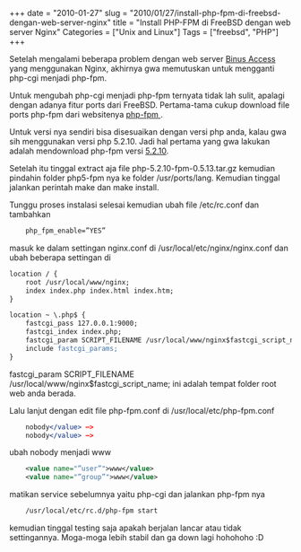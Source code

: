 +++
date = "2010-01-27"
slug = "2010/01/27/install-php-fpm-di-freebsd-dengan-web-server-nginx"
title = "Install PHP-FPM di FreeBSD dengan web server Nginx"
Categories = ["Unix and Linux"]
Tags = ["freebsd", "PHP"]
+++

Setelah mengalami beberapa problem dengan web server [Binus Access](http://www.binus-access.com) yang menggunakan Nginx, akhirnya gwa memutuskan untuk mengganti php-cgi menjadi php-fpm.

Untuk mengubah php-cgi menjadi php-fpm ternyata tidak lah sulit, apalagi dengan adanya fitur ports dari FreeBSD. Pertama-tama cukup download file ports php-fpm dari websitenya [php-fpm ](http://php-fpm.org/download/).

Untuk versi nya sendiri bisa disesuaikan dengan versi php anda, kalau gwa sih menggunakan versi php 5.2.10. Jadi hal pertama yang gwa lakukan adalah mendownload php-fpm versi [5.2.10](http://php-fpm.org/downloads/freebsd-port/).

Setelah itu tinggal extract aja file php-5.2.10-fpm-0.5.13.tar.gz kemudian pindahin folder php5-fpm nya ke folder /usr/ports/lang. Kemudian tinggal jalankan perintah make dan make install.

Tunggu proses instalasi selesai kemudian ubah file /etc/rc.conf dan tambahkan 

``` apache    
    php_fpm_enable=”YES”
```

masuk ke dalam settingan nginx.conf di /usr/local/etc/nginx/nginx.conf dan ubah beberapa settingan di

``` apache
location / {
    root /usr/local/www/nginx;
    index index.php index.html index.htm;
}

location ~ \.php$ {
    fastcgi_pass 127.0.0.1:9000;
    fastcgi_index index.php;
    fastcgi_param SCRIPT_FILENAME /usr/local/www/nginx$fastcgi_script_name;
    include fastcgi_params;
}
```
    
fastcgi_param SCRIPT_FILENAME /usr/local/www/nginx$fastcgi_script_name; ini adalah tempat folder root web anda berada.

Lalu lanjut dengan edit file php-fpm.conf di /usr/local/etc/php-fpm.conf
    
``` apache
    nobody</value> –>
    nobody</value> –>
```

ubah nobody menjadi www
    
``` xml
    <value name="”user”">www</value>
    <value name="”group”">www</value>
``` 
    
matikan service sebelumnya yaitu php-cgi dan jalankan php-fpm nya

``` bash
    /usr/local/etc/rc.d/php-fpm start
```
    
kemudian tinggal testing saja apakah berjalan lancar atau tidak settingannya. Moga-moga lebih stabil dan ga down lagi hohohoho :D
